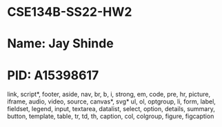 # CSE134B-SS22-HW2
# Name: Jay Shinde
# PID: A15398617

  link, script*, footer, aside, nav, br, b, i, strong, em, code, pre, hr, picture, iframe, audio, video, source, canvas*, svg* ul, ol, optgroup, li, form, label, fieldset, legend, input, textarea, datalist, select, option, details, summary, button, template, table, tr, td, th, caption, col, colgroup, figure, figcaption